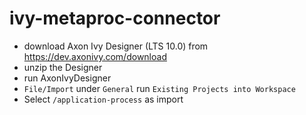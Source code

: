 # ivy-metaproc-connector
- download Axon Ivy Designer (LTS 10.0) from https://dev.axonivy.com/download
- unzip the Designer
- run AxonIvyDesigner
- `File/Import` under `General` run `Existing Projects into Workspace`
- Select `/application-process` as import
